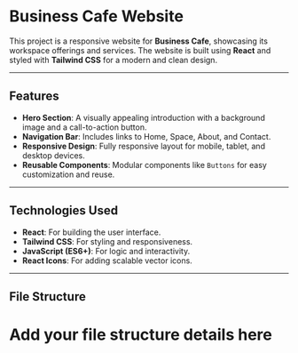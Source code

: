 # Business Cafe Website

This project is a responsive website for **Business Cafe**, showcasing its workspace offerings and services. The website is built using **React** and styled with **Tailwind CSS** for a modern and clean design.

---

## Features

- **Hero Section**: A visually appealing introduction with a background image and a call-to-action button.
- **Navigation Bar**: Includes links to Home, Space, About, and Contact.
- **Responsive Design**: Fully responsive layout for mobile, tablet, and desktop devices.
- **Reusable Components**: Modular components like `Buttons` for easy customization and reuse.

---

## Technologies Used

- **React**: For building the user interface.
- **Tailwind CSS**: For styling and responsiveness.
- **JavaScript (ES6+)**: For logic and interactivity.
- **React Icons**: For adding scalable vector icons.

---

## File Structure
# Add your file structure details here
